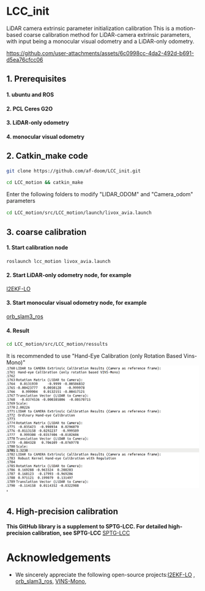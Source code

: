 # LCC_init
LiDAR camera extrinsic parameter initialization calibration
This is a motion-based coarse calibration method for LiDAR-camera extrinsic parameters, with input being a monocular visual odometry and a LiDAR-only odometry.
 
https://github.com/user-attachments/assets/6c0998cc-4da2-492d-b691-d5ea76cfcc06
## 1. Prerequisites
#### 1. ubuntu and ROS
#### 2. PCL Ceres G2O
#### 3. LiDAR-only odometry
#### 4. monocular visual  odometry

## 2. Catkin_make code
```bash
git clone https://github.com/af-doom/LCC_init.git
```
```bash
cd LCC_motion && catkin_make
```
Enter the following folders to modify "LIDAR_ODOM" and "Camera_odom" parameters
```bash
cd LCC_motion/src/LCC_motion/launch/livox_avia.launch
```
## 3. coarse calibration 
#### 1. Start calibration node
```bash
roslaunch lcc_motion livox_avia.launch
```
#### 2. Start LiDAR-only odometry node, for example
[I2EKF-LO](https://github.com/YWL0720/I2EKF-LO)  

#### 3. Start monocular visual  odometry  node, for example
[orb_slam3_ros](https://github.com/thien94/orb_slam3_ros)

#### 4. Result
```bash
cd LCC_motion/src/LCC_motion/ressults
```
It is recommended to use "Hand-Eye Calibration (only Rotation Based Vins-Mono)"
![Result details](Result.png)'
## 4. High-precision calibration

**This GitHub library is a supplement to SPTG-LCC. For detailed high-precision calibration, see SPTG-LCC**
[SPTG-LCC](https://github.com/NKU-MobFly-Robotics/SPTG-LCC)

# Acknowledgements  
- We sincerely appreciate the following open-source projects:[I2EKF-LO](https://github.com/YWL0720/I2EKF-LO)  ,   [orb_slam3_ros](https://github.com/thien94/orb_slam3_ros), [VINS-Mono]([orb_slam3_ros](https://github.com/thien94/orb_slam3_ros)), 
